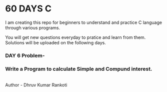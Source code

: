 # 60 DAYS C
I am creating this repo for beginners to understand and practice C language through various programs.

You will get new questions everyday to pratice and learn from them.
Solutions will be uploaded on the following days.

<h3>DAY 6 Problem-</h3>
<h3>Write a Program to calculate Simple and Compund interest.</h3>

<br>
Author - Dhruv Kumar Rankoti